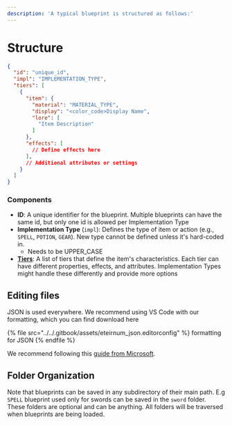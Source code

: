 ```yaml
---
description: 'A typical blueprint is structured as follows:'
---
```


# Structure

```json
{
  "id": "unique_id",
  "impl": "IMPLEMENTATION_TYPE",
  "tiers": [
    {
      "item": {
        "material": "MATERIAL_TYPE",
        "display": "<color_code>Display Name",
        "lore": [
          "Item Description"
        ]
      },
      "effects": [
        // Define effects here
      ],
      // Additional attributes or settings
    }
  ]
}
```

### Components

* **ID**: A unique identifier for the blueprint. Multiple blueprints can have the same id, but only one id is allowed per Implementation Type
* **Implementation Type** (`impl`): Defines the type of item or action (e.g., `SPELL`, `POTION`, `GEAR`). New type cannot be defined unless it's hard-coded in.
  * Needs to be UPPER\_CASE
* [**Tiers**](../tiers.md): A list of tiers that define the item's characteristics. Each tier can have different properties, effects, and attributes. Implementation Types might handle these differently and provide more options

## Editing files

JSON is used everywhere. We recommend using VS Code with our formatting, which you can find download here

{% file src="../../.gitbook/assets/eteirnum_json.editorconfig" %}
formatting for JSON
{% endfile %}

We recommend following this [guide from Microsoft](https://learn.microsoft.com/en-us/visualstudio/ide/create-portable-custom-editor-options?view=vs-2022#add-and-remove-editorconfig-files).

## Folder Organization

Note that blueprints can be saved in any subdirectory of their main path. E.g `SPELL` blueprint used only for swords can be saved in the `sword` folder. These folders are optional and can be anything. All folders will be traversed when blueprints are being loaded.
